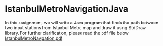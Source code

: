 # IstanbulMetroNavigationJava
In this assignment, we will write a Java program that finds the path between two input stations from Istanbul Metro map and draw it using StdDraw library.
For further clarification, please read the pdf file below
[IstanbulMetroNavıgation.pdf](https://github.com/Yenilmez5001/IstanbulMetroNavigationJava/files/11650325/IstanbulMetroNavigation.pdf)

